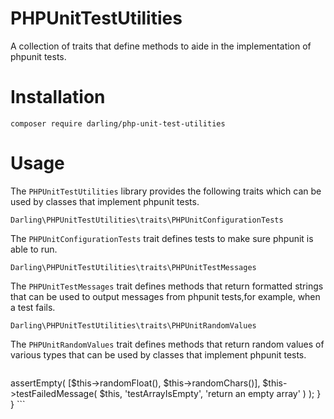 # PHPUnitTestUtilities
A collection of traits that define methods to aide in the
implementation of phpunit tests.

# Installation

```
composer require darling/php-unit-test-utilities
```

# Usage

The `PHPUnitTestUtilities` library provides the following traits
which can be used by classes that implement phpunit tests.

```
Darling\PHPUnitTestUtilities\traits\PHPUnitConfigurationTests
```

The `PHPUnitConfigurationTests` trait defines tests to make sure
phpunit is able to run.

```
Darling\PHPUnitTestUtilities\traits\PHPUnitTestMessages
```

The `PHPUnitTestMessages` trait defines methods that return formatted
strings that can be used to output messages from phpunit tests,for
example, when a test fails.

```
Darling\PHPUnitTestUtilities\traits\PHPUnitRandomValues
```

The `PHPUnitRandomValues` trait defines methods that return random
values of various types that can be used by classes that implement
phpunit tests.

```

```
<?php

namespace tests;

use PHPUnit\Framework\TestCase;
use Darling\PHPUnitTestUtilities\traits\PHPUnitConfigurationTests;
use Darling\PHPUnitTestUtilities\traits\PHPUnitTestMessages;
use Darling\PHPUnitTestUtilities\traits\PHPUnitRandomValues;

/**
 * This class serves as an example of how the traits provided by the
 * PHPUnitTestUtilities library can be used in a phpunit test class.
 *
 */
class PHPUnitTestUtilitesTest extends TestCase
{
    use PHPUnitConfigurationTests;
    use PHPUnitTestMessages;
    use PHPUnitRandomValues;

    public function testArrayIsEmpty()
    {
        $this->assertEmpty(
            [$this->randomFloat(), $this->randomChars()],
            $this->testFailedMessage(
                $this,
                'testArrayIsEmpty',
                'return an empty array'
            )
        );
    }
}

```
